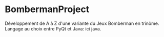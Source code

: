 # BombermanProject
Développement de A à Z d'une variante du Jeux Bomberman en trinôme.
Langage au choix entre PyQt et Java: ici java.
